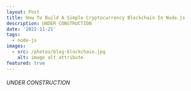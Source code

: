 ```yaml
---
layout: Post
title: How To Build A Simple Cryptocurrency Blockchain In Node.js
description: UNDER CONSTRUCTION
date: '2022-11-21'
tags:
  - node-js
images:
  - src: /photos/blog-blockchain.jpg
    alt: image alt attribute
featured: true
---
```


 ###### UNDER CONSTRUCTION